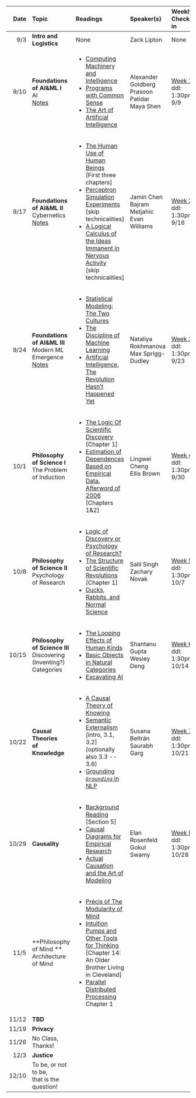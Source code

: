 | Date | Topic | Readings |Speaker(s) | Weekly Check-in |
| ---: | :--- | :--- | :--- | :--- |
|  9/3 | **Intro and Logistics** | None | Zack Lipton  | None |
|  9/10 | **Foundations of AI&ML I** <br> AI <br> [Notes](https://drive.google.com/file/d/1K1izepNkPLc168ylV_ey6LwTEyiVvMkC/view?usp=sharing)| <ul><li>[Computing Machinery and Intelligence](https://phil415.pbworks.com/f/TuringComputing.pdf) </li><li> [Programs with Common Sense](http://jmc.stanford.edu/articles/mcc59/mcc59.pdf)  </li><li> [The Art of Artificial Intelligence](http://i.stanford.edu/pub/cstr/reports/cs/tr/77/621/CS-TR-77-621.pdf) <ul> | Alexander Goldberg <br> Prasoon Patidar <br> Maya Shen | [Week 1](https://docs.google.com/forms/d/e/1FAIpQLSc8mog5kSfYiCBp-O1S2KGExCtFsM9nlJRYLuuP1SmO2fOv9Q/viewform) <br> ddl: 1:30pm 9/9 |
|  9/17 | **Foundations of AI&ML II** <br> Cybernetics <br> [Notes](https://drive.google.com/file/d/1xfJ6RZNM9wc03RpjKKoKUehUjiK2lfFm/view?usp=sharing) | <ul><li> [The Human Use of Human Beings](http://uberty.org/wp-content/uploads/2015/07/Norbert_Wiener_The_Human_Use_of_Human_Beings.pdf) <br> [First three chapters] </li><li>  [Perceptron Simulation Experiments](https://drive.google.com/file/d/1fn_tq4agc5Z2gKUp-UuL7qdcMrhvtVRe/view?usp=sharing) <br>   [skip technicalities] </li><li>[A Logical Calculus of the Ideas Immanent in <br> Nervous Activity](https://www.cs.cmu.edu/~./epxing/Class/10715/reading/McCulloch.and.Pitts.pdf) <br>[skip technicalities]</li></ul>   | Jamin Chen <br> Bajram Metjahic <br> Evan Williams | [Week 2](https://docs.google.com/forms/d/e/1FAIpQLSen35s7DI5iWfpbWBOy441iJuPsL6ThkJ6wTw4WND53MAAmhQ/viewform) <br> ddl: 1:30pm 9/16 |
|  9/24 | **Foundations of AI&ML III** <br> Modern ML Emergence <br> [Notes](https://drive.google.com/file/d/1M9NRf0mA-MkX_Y7UDbqvf0AC0aC3lbT2/view?usp=sharing) | <ul><li> [Statistical Modeling: The Two Cultures](http://www2.math.uu.se/~thulin/mm/breiman.pdf)  </li><li> [The Discipline of Machine Learning](https://drive.google.com/file/d/1MOkNJL1YRBBmd-JkDJabWxVJeHTmXGCW/view?usp=sharing)  </li><li> [Artificial Intelligence, The Revolution Hasn’t <br> Happened Yet](https://hdsr.mitpress.mit.edu/pub/wot7mkc1/release/9)  </li></ul>| Nataliya Rokhmanova <br> Max Sprigg-Dudley | [Week 3](https://docs.google.com/forms/d/e/1FAIpQLSeSyR-No0P3Mj1SqgH3rQLiZO3xrzdco-WKVupMqIp_rFt0Jw/viewform) <br> ddl: 1:30pm 9/23  |
|  10/1 | **Philosophy of Science I** <br> The Problem of Induction | <ul><li> [The Logic Of Scientific Discovery](https://drive.google.com/file/d/1BAk9o5Y-QbKaZIE62fzinoH7kymB9Tdr/view?usp=sharing) <br> [Chapter 1] </li><li> [Estimation of Dependences Based on <br> Empirical Data. Afterword of 2006](https://drive.google.com/file/d/10z-TJ-eupH1oV-gRc-Jw7H1LsL5CpYWJ/view?usp=sharing) <br> [Chapters 1&2] </li></ul>  | Lingwei Cheng <br> Ellis Brown| [Week 4](https://docs.google.com/forms/d/e/1FAIpQLScA4ajDpC9UaoQwQHBzRZtE5kHxgYautiJ7ETtL2AEIpzahXg/viewform) <br> ddl: 1:30pm 9/30 |
|  10/8 | **Philosophy of Science II** <br> Psychology of Research | <ul><li> [Logic of Discovery or Psychology <br> of Research?](https://drive.google.com/file/d/1NASPNzNNyD0sHbep11VPKMdSjNPXgg8t/view?usp=sharing) </li><li> [The Structure of Scientific Revolutions](https://www.lri.fr/~mbl/Stanford/CS477/papers/Kuhn-SSR-2ndEd.pdf) <br> [Chapter 1] </li><li> [Ducks, Rabbits, and Normal Science](https://drive.google.com/file/d/1URWSP8vw0Rovp68BuU0hoplrnvo0aQ9I/view?usp=sharing) </ul> | Salil Singh <br> Zachary Novak | [Week 5](https://docs.google.com/forms/d/e/1FAIpQLSeud70siI9i8hmokLNMhhm5b4LnX198o61Juw-MNoQWPb5Vag/viewform) <br> ddl: 1:30pm 10/7 |
|  10/15 | **Philosophy of Science III** <br> Discovering (Inventing?) <br> Categories |  <ul><li> [The Looping Effects of Human Kinds](https://drive.google.com/file/d/1rtLovrVIcg4TwtfWcO4viVgEM7acZmZ3/view?usp=sharing)  </li><li> [Basic Objects in Natural Categories](https://www.sciencedirect.com/science/article/abs/pii/001002857690013X) </li><li> [Excavating AI](https://excavating.ai)  </ul> | Shantanu Gupta <br> Wesley Deng | [Week 6](https://docs.google.com/forms/d/e/1FAIpQLSeD_9HJfHZxWG6vtOOMRwr9sDNQwAJMr5nyHFPAJzrykB4bFA/viewform) <br> ddl: 1:30pm 10/14 |
|  10/22 | **Causal Theories <br> of Knowledge** | <ul> <li> [A Causal Theory of Knowing](https://drive.google.com/file/d/1iYAhiOEKDaIdmp0yTAgRii6xMludRU0V/view?usp=sharing) </li> <li> [Semantic Externalism](https://drive.google.com/file/d/1nArp3--_RciIqFjKWLbn32ev8mIx5mgX/view?usp=sharing) <br> [intro, 3.1, 3.2] (optionally also 3.3 -- 3.6) </li> <li> [Grounding *`Grounding`* in NLP](https://arxiv.org/pdf/2106.02192.pdf) </li> </ul> | Susana Beltrán <br> Saurabh Garg | [Week 7](https://docs.google.com/forms/d/e/1FAIpQLSd_HXcXNqlLa4UsE3eaGgQTJf4_ZxV_GTVuR3jTHVr3Y84uEQ/viewform) <br> ddl: 1:30pm 10/21 |
|  10/29 | **Causality** | <ul> <li> [Background Reading](https://plato.stanford.edu/entries/hume/#Cau) <br> [Section 5] </li> <li>[Causal Diagrams for Empirical Research](https://drive.google.com/file/d/1fYL9kPLNvkcgZ6l49dH9v460aPcN7G0E/view?usp=sharing) </li> <li> [Actual Causation and the Art of Modeling](https://arxiv.org/pdf/1106.2652.pdf) </li> </ul>| Elan Rosenfeld <br> Gokul Swamy | [Week 8](https://docs.google.com/forms/d/e/1FAIpQLSfLgVOt27BcHTCaOR2-i23OZ9VXy9-n7mo22ssdeWUgGzBLiQ/viewform) <br> ddl: 1:30pm 10/28|
|  11/5 | **Philosophy of Mind ** <br> Architecture of Mind | <ul> <li> [Précis of The Modularity of Mind](https://media.pluto.psy.uconn.edu/Fodor%20modularity%20precis%20w%20comment.pdf) </li> <li> [Intuition Pumps and Other Tools for Thinking](https://drive.google.com/drive/folders/1WGQIPbomGbv1qpHXyqmFWHk2E46pbLr_?usp=sharing) <br> [Chapter 14: An Older Brother Living in Cleveland] </li> <li> [Parallel Distributed Processing](https://stanford.edu/~jlmcc/papers/PDP/Chapter1.pdf) <br> Chapter 1 </li> </ul> | | |
|  11/12 | **TBD** <br>  | | | |
|  11/19 | **Privacy** | | | |
|  11/26 | No Class, Thanks! |  |  |  |
|  12/3 | **Justice** | | | |
|  12/10 | To be, or not to be, <br> that is the question! | | | |
